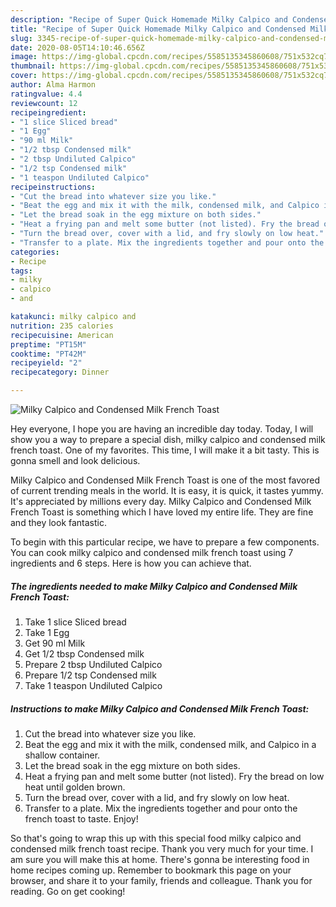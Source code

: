 ```yaml
---
description: "Recipe of Super Quick Homemade Milky Calpico and Condensed Milk French Toast"
title: "Recipe of Super Quick Homemade Milky Calpico and Condensed Milk French Toast"
slug: 3345-recipe-of-super-quick-homemade-milky-calpico-and-condensed-milk-french-toast
date: 2020-08-05T14:10:46.656Z
image: https://img-global.cpcdn.com/recipes/5585135345860608/751x532cq70/milky-calpico-and-condensed-milk-french-toast-recipe-main-photo.jpg
thumbnail: https://img-global.cpcdn.com/recipes/5585135345860608/751x532cq70/milky-calpico-and-condensed-milk-french-toast-recipe-main-photo.jpg
cover: https://img-global.cpcdn.com/recipes/5585135345860608/751x532cq70/milky-calpico-and-condensed-milk-french-toast-recipe-main-photo.jpg
author: Alma Harmon
ratingvalue: 4.4
reviewcount: 12
recipeingredient:
- "1 slice Sliced bread"
- "1 Egg"
- "90 ml Milk"
- "1/2 tbsp Condensed milk"
- "2 tbsp Undiluted Calpico"
- "1/2 tsp Condensed milk"
- "1 teaspon Undiluted Calpico"
recipeinstructions:
- "Cut the bread into whatever size you like."
- "Beat the egg and mix it with the milk, condensed milk, and Calpico in a shallow container."
- "Let the bread soak in the egg mixture on both sides."
- "Heat a frying pan and melt some butter (not listed). Fry the bread on low heat until golden brown."
- "Turn the bread over, cover with a lid, and fry slowly on low heat."
- "Transfer to a plate. Mix the ingredients together and pour onto the french toast to taste. Enjoy!"
categories:
- Recipe
tags:
- milky
- calpico
- and

katakunci: milky calpico and 
nutrition: 235 calories
recipecuisine: American
preptime: "PT15M"
cooktime: "PT42M"
recipeyield: "2"
recipecategory: Dinner

---
```



![Milky Calpico and Condensed Milk French Toast](https://img-global.cpcdn.com/recipes/5585135345860608/751x532cq70/milky-calpico-and-condensed-milk-french-toast-recipe-main-photo.jpg)

Hey everyone, I hope you are having an incredible day today. Today, I will show you a way to prepare a special dish, milky calpico and condensed milk french toast. One of my favorites. This time, I will make it a bit tasty. This is gonna smell and look delicious.



Milky Calpico and Condensed Milk French Toast is one of the most favored of current trending meals in the world. It is easy, it is quick, it tastes yummy. It's appreciated by millions every day. Milky Calpico and Condensed Milk French Toast is something which I have loved my entire life. They are fine and they look fantastic.


To begin with this particular recipe, we have to prepare a few components. You can cook milky calpico and condensed milk french toast using 7 ingredients and 6 steps. Here is how you can achieve that.

<!--inarticleads1-->

##### The ingredients needed to make Milky Calpico and Condensed Milk French Toast:

1. Take 1 slice Sliced bread
1. Take 1 Egg
1. Get 90 ml Milk
1. Get 1/2 tbsp Condensed milk
1. Prepare 2 tbsp Undiluted Calpico
1. Prepare 1/2 tsp Condensed milk
1. Take 1 teaspon Undiluted Calpico




<!--inarticleads2-->

##### Instructions to make Milky Calpico and Condensed Milk French Toast:

1. Cut the bread into whatever size you like.
1. Beat the egg and mix it with the milk, condensed milk, and Calpico in a shallow container.
1. Let the bread soak in the egg mixture on both sides.
1. Heat a frying pan and melt some butter (not listed). Fry the bread on low heat until golden brown.
1. Turn the bread over, cover with a lid, and fry slowly on low heat.
1. Transfer to a plate. Mix the ingredients together and pour onto the french toast to taste. Enjoy!




So that's going to wrap this up with this special food milky calpico and condensed milk french toast recipe. Thank you very much for your time. I am sure you will make this at home. There's gonna be interesting food in home recipes coming up. Remember to bookmark this page on your browser, and share it to your family, friends and colleague. Thank you for reading. Go on get cooking!
